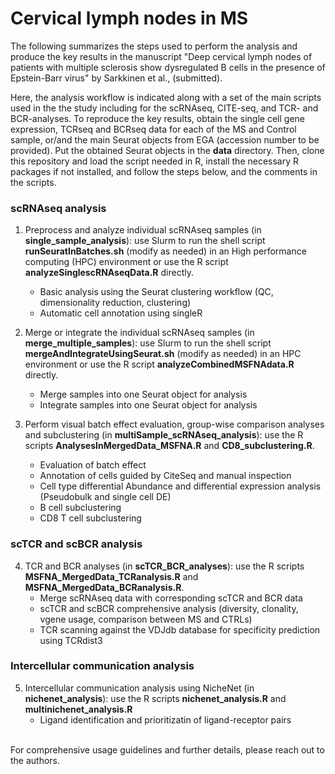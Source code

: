 # Cervical lymph nodes in MS <br/>
The following summarizes the steps used to perform the analysis and produce the key results in the manuscript "Deep cervical lymph nodes of patients with multiple sclerosis show dysregulated B cells in the presence of Epstein-Barr virus" by Sarkkinen et al., (submitted).

Here, the analysis workflow is indicated along with a set of the main scripts used in the the study including for the scRNAseq, CITE-seq, and TCR- and BCR-analyses. To reproduce the key results, obtain the single cell gene expression, TCRseq and BCRseq data for each of the MS and Control sample, or/and the main Seurat objects from EGA (accession number to be provided). Put the obtained Seurat objects in the **data** directory. Then, clone this repository and load the script needed in R, install the necessary R packages if not installed, and follow the steps below, and the comments in the scripts. 

### scRNAseq analysis 
1. Preprocess and analyze individual scRNAseq samples (in **single_sample_analysis**): use Slurm to run the shell script **runSeuratInBatches.sh** (modify as needed) in an High performance computing (HPC) environment or use the R script **analyzeSinglescRNAseqData.R** directly. 
   - Basic analysis using the Seurat clustering workflow (QC, dimensionality reduction, clustering)
   - Automatic cell annotation using singleR
   
2. Merge or integrate the individual scRNAseq samples (in **merge_multiple_samples**): use Slurm to run the shell script **mergeAndIntegrateUsingSeurat.sh** (modify as needed) in an HPC environment or use the R script **analyzeCombinedMSFNAdata.R** directly.
   - Merge samples into one Seurat object for analysis
   - Integrate samples into one Seurat object for analysis

3. Perform visual batch effect evaluation, group-wise comparison analyses and subclustering (in **multiSample_scRNAseq_analysis**): use the R scripts **AnalysesInMergedData_MSFNA.R** and **CD8_subclustering.R**. 
   - Evaluation of batch effect
   - Annotation of cells guided by CiteSeq and manual inspection
   - Cell type differential Abundance and differential expression analysis (Pseudobulk and single cell DE)
   - B cell subclustering
   - CD8 T cell subclustering
  
### scTCR and scBCR analysis 
4. TCR and BCR analyses (in **scTCR_BCR_analyses**): use the R scripts **MSFNA_MergedData_TCRanalysis.R** and **MSFNA_MergedData_BCRanalysis.R**. 
   - Merge scRNAseq data with corresponding scTCR and BCR data
   - scTCR and scBCR comprehensive analysis (diversity, clonality, vgene usage, comparison between MS and CTRLs)
   - TCR scanning against the VDJdb database for specificity prediction using TCRdist3

### Intercellular communication analysis 
5. Intercellular communication analysis using NicheNet (in **nichenet_analysis**): use the R scripts **nichenet_analysis.R** and **multinichenet_analysis.R**
    - Ligand identification and prioritizatin of ligand-receptor pairs 

<br/>
For comprehensive usage guidelines and further details, please reach out to the authors.

